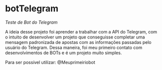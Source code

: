 # botTelegram

*Teste de Bot do Telegram*

A ideia desse projeto foi aprender a trabalhar com a API do Telegram,
com o intuito de desenvolver um projeto que conseguisse completar uma mensagem
padronizada de apostas com as informações passadas pelo usuário do Telegram. Dessa maneira,
foi meu primeiro contato com desenvolvimentos de BOTs e é um projeto muito simples.

Para ser possível utilizar: @Meuprimeiriobot 
